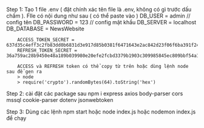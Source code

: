 Step 1: Tạo 1 file .env ( đặt chính xác tên file là .env, không có gì trước dấu chấm ). FIle có nội dung như sau ( có thể paste vào )
        DB_USER = admin // config tên
        DB_PASSWORD = 123 // config mật khẩu 
        DB_SERVER = localhost
        DB_DATABASE = NewsWebsite

        ACCESS_TOKEN_SECRET = 637d35c4eff3c2fb83dd0b6831d3e917d85b0381f6471643e2ac842d23f06f6ba391f244a2c6b7a01322909c42c62b20dc1db333da08c3e721bec57194140151
        REFRESH_TOKEN_SECRET = 36a759ac28b9450e48a189b039980e20efe2fcbd3379b1903c309985845ec809bbf54a1efc327e56b3f56adb66fbc8063ee4bdc3c7986c73b2f78bff8c20ab22

        ACCESS và REFRESH token có thể copy từ trên hoặc dùng lệnh node sau để gen ra 
        > node
        > require('crypto').randomBytes(64).toString('hex')

Step 2: cài đặt các package sau 
        npm i express axios body-parser cors mssql cookie-parser dotenv jsonwebtoken

Step 3: Dùng các lệnh npm start hoặc node index.js hoặc nodemon index.js để chạy
